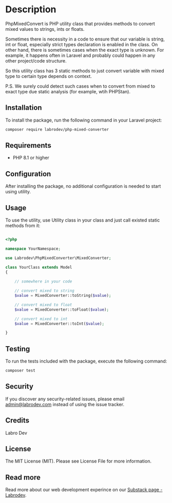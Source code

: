# Description

PhpMixedConvert is PHP utility class that provides methods to convert mixed values to strings, ints or floats.

Sometimes there is necessity in a code to ensure that our variable is string, int or float, especially strict types declaration is enabled in the class. On other hand, there is sometimes cases when the exact type is unknown. For example, it happens often in Laravel and probably could happen in any other project/code structure. 

So this utility class has 3 static methods to just convert variable with mixed type to certain type depends on context. 

P.S. We surely could detect such cases when to convert from mixed to exact type due static analysis (for example, wtih PHPStan).

## Installation

To install the package, run the following command in your Laravel project:

```bash
composer require labrodev/php-mixed-converter
```

## Requirements

- PHP 8.1 or higher

## Configuration

After installing the package, no additional configuration is needed to start using utility.

## Usage

To use the utility, use Utility class in your class and just call existed static methods from it:

```php 

<?php

namespace YourNamespace;

use Labrodev\PhpMixedConverter\MixedConverter;

class YourClass extends Model
{
   
    // somewhere in your code

    // convert mixed to string
    $value = MixedConverter::toString($value);

    // convert mixed to float
    $value = MixedConverter::toFloat($value);

    // convert mixed to int
    $value = MixedConverter::toInt($value);

}
```

## Testing

To run the tests included with the package, execute the following command:

```bash
composer test
```

## Security

If you discover any security-related issues, please email admin@labrodev.com instead of using the issue tracker.

## Credits

Labro Dev

## License

The MIT License (MIT). Please see License File for more information.

## Read more

Read more about our web development experince on our [Substack page - Labrodev](https://labrodev.substack.com).